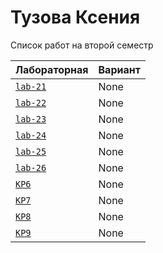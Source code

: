 # Тузова Ксения
<summary>Список работ на второй семестр</summary>


| **Лабораторная**                                                              | **Вариант**                       |
|-------------------------------------------------------------------------------|-----------------------------------|
| [`lab-21`](https://github.com/Maxsmile123/MAI_109B_22/tree/main/Tuzova/lab21) | None                              |
| [`lab-22`](https://github.com/Maxsmile123/MAI_109B_22/tree/main/Tuzova/lab22) | None   |
| [`lab-23`](https://github.com/Maxsmile123/MAI_109B_22/tree/main/Tuzova/lab23) | None                   |
| [`lab-24`](https://github.com/Maxsmile123/MAI_109B_22/tree/main/Tuzova/lab24) | None                |
| [`lab-25`](https://github.com/Maxsmile123/MAI_109B_22/tree/main/Tuzova/lab25) | None                 |
| [`lab-26`](https://github.com/Maxsmile123/MAI_109B_22/tree/main/Tuzova/lab26) | None |
| [`KP6`](https://github.com/Maxsmile123/MAI_109B_22/tree/main/Tuzova/KP6)      | None                  |
| [`KP7`](https://github.com/Maxsmile123/MAI_109B_22/tree/main/Tuzova/KP7)      | None                  |
| [`KP8`](https://github.com/Maxsmile123/MAI_109B_22/tree/main/Tuzova/KP8)      | None                 |
| [`KP9`](https://github.com/Maxsmile123/MAI_109B_22/tree/main/Tuzova/KP9)      | None                  |